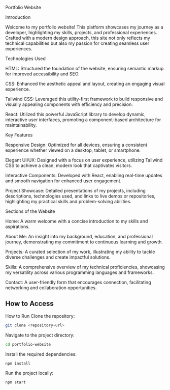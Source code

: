 Portfolio Website



Introduction

Welcome to my portfolio website! This platform showcases my journey as a developer, highlighting my skills, projects, and professional experiences. Crafted with a modern design approach, this site not only reflects my technical capabilities but also my passion for creating seamless user experiences.



Technologies Used

HTML: Structured the foundation of the website, ensuring semantic markup for improved accessibility and SEO.

CSS: Enhanced the aesthetic appeal and layout, creating an engaging visual experience.

Tailwind CSS: Leveraged this utility-first framework to build responsive and visually appealing components with efficiency and precision.

React: Utilized this powerful JavaScript library to develop dynamic, interactive user interfaces, promoting a component-based architecture for maintainability.

Key Features

Responsive Design: Optimized for all devices, ensuring a consistent experience whether viewed on a desktop, tablet, or smartphone.

Elegant UI/UX: Designed with a focus on user experience, utilizing Tailwind CSS to achieve a clean, modern look that captivates visitors.

Interactive Components: Developed with React, enabling real-time updates and smooth navigation for enhanced user engagement.

Project Showcase: Detailed presentations of my projects, including descriptions, technologies used, and links to live demos or repositories, highlighting my practical skills and problem-solving abilities.

Sections of the Website

Home: A warm welcome with a concise introduction to my skills and aspirations.

About Me: An insight into my background, education, and professional journey, demonstrating my commitment to continuous learning and growth.

Projects: A curated selection of my work, illustrating my ability to tackle diverse challenges and create impactful solutions.

Skills: A comprehensive overview of my technical proficiencies, showcasing my versatility across various programming languages and frameworks.

Contact: A user-friendly form that encourages connection, facilitating networking and collaboration opportunities.


## How to Access

How to Run Clone the repository:
```bash
git clone <repository-url>
```
Navigate to the project directory:
```bash
cd portfolio-website
```

Install the required dependencies:
```bash
npm install
```

Run the project locally:
```bash
npm start
```
